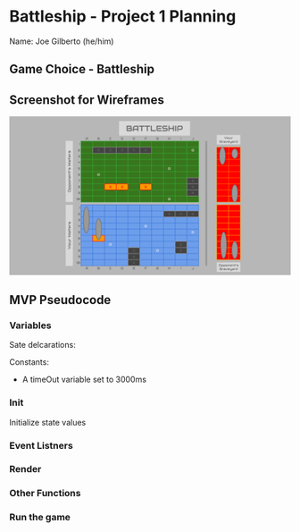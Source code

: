 # Battleship - Project 1 Planning
Name: Joe Gilberto (he/him)
## Game Choice - Battleship
## Screenshot for Wireframes
![images for demonstration purposes](../assets/BattleshipWireFrame.png)
## MVP Pseudocode

### Variables
Sate delcarations: 

Constants:
- A timeOut variable set to 3000ms

### Init
Initialize state values


### Event Listners


### Render


### Other Functions


### Run the game